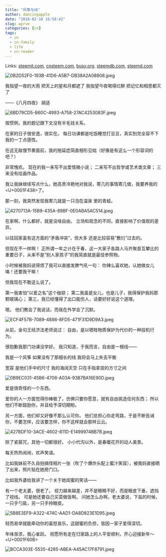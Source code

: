 ```yaml
---
title: "风筝与线"
author: dancingapple
date: "2018-02-10 16:58:42"
slug: wprve
categories: [cn]
tags: 
  - cn
  - cn-family
  - life
  - cn-reader
---
```


Links: [steemit.com](https://steemit.com/cn/@dancingapple/wprve), [cnsteem.com](https://cnsteem.com/cn/@dancingapple/wprve), [busy.org](https://busy.org/cn/@dancingapple/wprve), [steemdb.com](https://steemdb.com/cn/@dancingapple/wprve), [steemd.com](https://steemd.com/cn/@dancingapple/wprve)

![0B2D52F0-193B-41D6-A5B7-DB38A2A08808.jpeg](https://steemitimages.com/DQmVvHJS7afErs8quAQLf3fcZbKitKYEgBaN79Btk95yfTT/0B2D52F0-193B-41D6-A5B7-DB38A2A08808.jpeg)

我指望一夜的大雨
把天上的星和月都遮了
我指望今夜喝得烂醉
把记忆和相思都灭了

——《八月四夜》 胡适

![6BD79CD5-B60C-4993-A758-27AC4253083F.jpeg](https://steemitimages.com/DQmeapvuvWQH9nuUF8FpY5HVg18TqtiPyFBnTL8JA1Eff8e/6BD79CD5-B60C-4993-A758-27AC4253083F.jpeg)

按惯例，我的题记跟下文没有半毛钱关系。

在家的日子很安逸，很实在。
每日功课都是吃饭睡觉打豆豆，真实到完全容不下我的一丁点感性。

在这无敌慢节奏面前，我的拖延症简直相形见绌（好像是有这么一个形容词的吧？）

非常愧疚。
现在的我一来写不出爱情微小说；
二来写不出哲学或艺术类文章；
三来没有绘画作品。

我让我妹继续写点什么，她高贵冷艳地对我说，寄几的事情寄几做，我要养我的<U+0001F438>了。

那一刻，我突然发现我寄几就是一只泡在温泉
里的青蛙。

![4270713A-15B9-435A-89BF-0E0ABA5AC514.jpeg](https://steemitimages.com/DQmPF6bkwRxogbzbQPz9TZpQS6fRVKmiLsHHqsqXtnUZMLM/4270713A-15B9-435A-89BF-0E0ABA5AC514.jpeg)

在家啊，什么都好，就是没啥自由。
立场和观念的不同，直接影响了价值观的差异。

以往回家虽有这方面的“矛盾冲突”，但大多
还是比较容易“敷衍”过去的。

但现在不一样啊！
正所谓一年之计在于春，这一大家子各路人马齐聚首互攀比的重要日子，从来不是“别人家孩子”的我简直就是最佳参照物。

小时候被我妈说得烦了我可以直接发脾气吼一句：
你辣么喜欢她，认她做女儿咯！还要我干嘛！

但我现在不敢这么说了。

第一我害怕“以爱之名”这个枷锁；
第二我虽是女儿，也是儿子，我得保护我妈那颗玻璃心；
第三，我已经懂得了出口能伤人，话要好好说这个道理。

嗯。
他们教会了我说话，而我在外学会了沉默。

![ECF4F57B-7089-4886-8FD5-471F31D9D9A3.jpeg](https://steemitimages.com/DQmV6acwaaJEeoFxHGQpN9GP3ipDAXuR7Eied1Qj7RNHYz7/ECF4F57B-7089-4886-8FD5-471F31D9D9A3.jpeg)

从前，金句王经济法老师说过：
自由，是以牺牲物质保护为代价的一种投机行为。

很抱歉我那门功课没学好。
我只知道，于我而言，自由是一根线——

我是一个风筝
如果没有了那细长的线
我将会马上失去平衡

宽容
是他们手中的尺寸
我的海阔天空
只在手指拿捏的方寸之间

![0B9EC031-45B6-4708-A03A-93B7BA16E90D.jpeg](https://steemitimages.com/DQmd7QYjr4gBHtsYGDWt2sTMsg8xHVjsdsewenKQZ8eMD2C/0B9EC031-45B6-4708-A03A-93B7BA16E90D.jpeg)

爱是很奇怪的一个东西。

爱你的人一方面觉得你棒极了，仿佛只要你愿意，就有自由挑选任何东西；
所以他们不断鼓励你，并且给予深切期盼。

另一方面，他们却又好像不那么认可你。
他们总担心你走弯路，于是不断告诫你，不要怎样，应该要怎样，你不这样就会那样云云。

![427BDF10-3ACE-4602-811D-E1499974BB7B.jpeg](https://steemitimages.com/DQmZE7zQzFxF3J4arGHV46YhdWnbdSUSZ56FtaqyYXdU37x/427BDF10-3ACE-4602-811D-E1499974BB7B.jpeg)

除了紧箍咒，其他一切都很好。
小小代沟以外，是春暖花开的动人美景。

每天热热闹闹，欢声笑语。

比如我妹前不久自拍搞怪相片一张（吹了个爆炸头配上蜜汁笑容），被我妈直接晒了出来，照片贴在她房门口。

比如我外婆给我讲了一个关于她闺蜜的笑话——

有一个老太婆，很老了。
视力越来越差，并不是眼睛不好，而是眼皮下垂，遮挡了视线。
可是她还要自己买菜做饭啊。
问她怎么办啊，老太婆说，下盐的时候，一只手勺盐，另一只手拎眼皮。

![5B8E3EF9-A322-474C-AAD1-DA8D823E1D95.jpeg](https://steemitimages.com/DQmcwAAq5Jr3RBJbC8bi96aQf7HQkwb8tMXeMTfCUUi6eqQ/5B8E3EF9-A322-474C-AAD1-DA8D823E1D95.jpeg)

轻而易举就能牵动你的喜怒哀乐，这甜蜜的负担，皆因一家子爱得深切。

年味渐浓，我心雀跃。
祝愿所有走在归家路上的人平安顺利，开心迎接新年～<U+0001F60B>

![BCCA303E-5535-4285-ABEA-A45AC17F8791.jpeg](https://steemitimages.com/DQmP4fuAjxAYdvoURScksta6hGhngnFLDP6pJZEPQSGYM6B/BCCA303E-5535-4285-ABEA-A45AC17F8791.jpeg)
